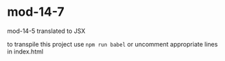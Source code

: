 # mod-14-7
mod-14-5 translated to JSX

to transpile this project use `npm run babel` or uncomment appropriate lines in index.html
